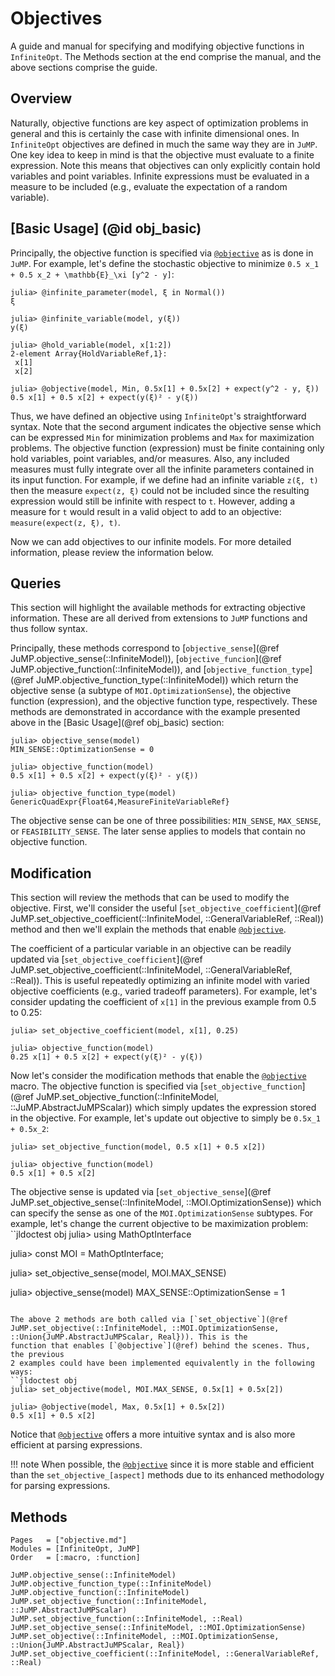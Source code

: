 # Objectives
A guide and manual for specifying and modifying objective functions in
`InfiniteOpt`. The Methods section at the end comprise the manual, and the
above sections comprise the guide.

## Overview
Naturally, objective functions are key aspect of optimization problems in
general and this is certainly the case with infinite dimensional ones. In
`InfiniteOpt` objectives are defined in much the same way they are in `JuMP`.
One key idea to keep in mind is that the objective must evaluate to a finite
expression. Note this means that objectives can only explicitly contain
hold variables and point variables. Infinite expressions must be evaluated in a
measure to be included (e.g., evaluate the expectation of a random variable).

## [Basic Usage] (@id obj_basic)
Principally, the objective function is specified via [`@objective`](@ref) as is
done in `JuMP`. For example, let's define the stochastic objective to minimize
``0.5 x_1 + 0.5 x_2 + \mathbb{E}_\xi [y^2 - y]``:
```jldoctest obj; setup = :(using InfiniteOpt, JuMP, Distributions; model = InfiniteModel())
julia> @infinite_parameter(model, ξ in Normal())
ξ

julia> @infinite_variable(model, y(ξ))
y(ξ)

julia> @hold_variable(model, x[1:2])
2-element Array{HoldVariableRef,1}:
 x[1]
 x[2]

julia> @objective(model, Min, 0.5x[1] + 0.5x[2] + expect(y^2 - y, ξ))
0.5 x[1] + 0.5 x[2] + expect(y(ξ)² - y(ξ))
```
Thus, we have defined an objective using `InfiniteOpt`'s straightforward syntax.
Note that the second argument indicates the objective sense which can be
expressed `Min` for minimization problems and `Max` for maximization problems.
The objective function (expression) must be finite containing only hold variables,
point variables, and/or measures. Also, any included measures must fully
integrate over all the infinite parameters contained in its input function.
For example, if we define had an infinite variable ``z(ξ, t)`` then the measure
``expect(z, ξ)`` could not be included since the resulting expression would still
be infinite with respect to ``t``. However, adding a measure for ``t`` would result
in a valid object to add to an objective: ``measure(expect(z, ξ), t)``.

Now we can add objectives to our infinite models. For more detailed information,
please review the information below.  

## Queries
This section will highlight the available methods for extracting objective
information. These are all derived from extensions to `JuMP` functions and thus
follow syntax.

Principally, these methods correspond to
[`objective_sense`](@ref JuMP.objective_sense(::InfiniteModel)),
[`objective_funcion`](@ref JuMP.objective_function(::InfiniteModel)), and
[`objective_function_type`](@ref JuMP.objective_function_type(::InfiniteModel))
which return the objective sense (a subtype of `MOI.OptimizationSense`), the
objective function (expression), and the objective function type, respectively.
These methods are demonstrated in accordance with the example presented above in
the [Basic Usage](@ref obj_basic) section:
```jldoctest obj
julia> objective_sense(model)
MIN_SENSE::OptimizationSense = 0

julia> objective_function(model)
0.5 x[1] + 0.5 x[2] + expect(y(ξ)² - y(ξ))

julia> objective_function_type(model)
GenericQuadExpr{Float64,MeasureFiniteVariableRef}
```
The objective sense can be one of three possibilities: `MIN_SENSE`, `MAX_SENSE`,
or `FEASIBILITY_SENSE`. The later sense applies to models that contain no
objective function.

## Modification
This section will review the methods that can be used to modify the objective.
First, we'll consider the useful [`set_objective_coefficient`](@ref JuMP.set_objective_coefficient(::InfiniteModel, ::GeneralVariableRef, ::Real))
method and then we'll explain the methods that enable [`@objective`](@ref).

The coefficient of a particular variable in an objective can be readily updated
via [`set_objective_coefficient`](@ref JuMP.set_objective_coefficient(::InfiniteModel, ::GeneralVariableRef, ::Real)). This is useful repeatedly optimizing an infinite
model with varied objective coefficients (e.g., varied tradeoff parameters).
For example, let's consider updating the coefficient of `x[1]` in the previous
example from 0.5 to 0.25:
```jldoctest obj
julia> set_objective_coefficient(model, x[1], 0.25)

julia> objective_function(model)
0.25 x[1] + 0.5 x[2] + expect(y(ξ)² - y(ξ))
```

Now let's consider the modification methods that enable the [`@objective`](@ref)
macro. The objective function is specified via [`set_objective_function`](@ref JuMP.set_objective_function(::InfiniteModel, ::JuMP.AbstractJuMPScalar)) which
simply updates the expression stored in the objective. For example, let's update
out objective to simply be ``0.5x_1 + 0.5x_2``:
```jldoctest obj
julia> set_objective_function(model, 0.5 x[1] + 0.5 x[2])

julia> objective_function(model)
0.5 x[1] + 0.5 x[2]
```

The objective sense is updated via [`set_objective_sense`](@ref JuMP.set_objective_sense(::InfiniteModel, ::MOI.OptimizationSense)) which can
specify the sense as one of the `MOI.OptimizationSense` subtypes. For example,
let's change the current objective to be maximization problem:
``jldoctest obj
julia> using MathOptInterface

julia> const MOI = MathOptInterface;

julia> set_objective_sense(model, MOI.MAX_SENSE)

julia> objective_sense(model)
MAX_SENSE::OptimizationSense = 1
```

The above 2 methods are both called via [`set_objective`](@ref JuMP.set_objective(::InfiniteModel, ::MOI.OptimizationSense, ::Union{JuMP.AbstractJuMPScalar, Real})). This is the
function that enables [`@objective`](@ref) behind the scenes. Thus, the previous
2 examples could have been implemented equivalently in the following ways:
``jldoctest obj
julia> set_objective(model, MOI.MAX_SENSE, 0.5x[1] + 0.5x[2])

julia> @objective(model, Max, 0.5x[1] + 0.5x[2])
0.5 x[1] + 0.5 x[2]
```
Notice that [`@objective`](@ref) offers a more intuitive syntax and is also
more efficient at parsing expressions.

!!! note
    When possible, the [`@objective`](@ref) since it is more stable and efficient
    than the `set_objective_[aspect]` methods due to its enhanced methodology for
    parsing expressions.

## Methods
```@index
Pages   = ["objective.md"]
Modules = [InfiniteOpt, JuMP]
Order   = [:macro, :function]
```
```@docs
JuMP.objective_sense(::InfiniteModel)
JuMP.objective_function_type(::InfiniteModel)
JuMP.objective_function(::InfiniteModel)
JuMP.set_objective_function(::InfiniteModel, ::JuMP.AbstractJuMPScalar)
JuMP.set_objective_function(::InfiniteModel, ::Real)
JuMP.set_objective_sense(::InfiniteModel, ::MOI.OptimizationSense)
JuMP.set_objective(::InfiniteModel, ::MOI.OptimizationSense, ::Union{JuMP.AbstractJuMPScalar, Real})
JuMP.set_objective_coefficient(::InfiniteModel, ::GeneralVariableRef, ::Real)
```
